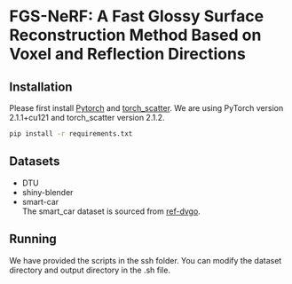 # FGS-NeRF: A Fast Glossy Surface Reconstruction Method Based on Voxel and Reflection Directions

## Installation
Please first install [Pytorch](https://pytorch.org/) and [torch_scatter](https://github.com/rusty1s/pytorch_scatter).
We are using PyTorch version 2.1.1+cu121 and torch_scatter version 2.1.2.
```bash
pip install -r requirements.txt
```

## Datasets
- DTU
- shiny-blender
- smart-car  
The smart_car dataset is sourced from [ref-dvgo](https://github.com/gkouros/ref-dvgo).

## Running
We have provided the scripts in the ssh folder. You can modify the dataset directory and output directory in the .sh file.